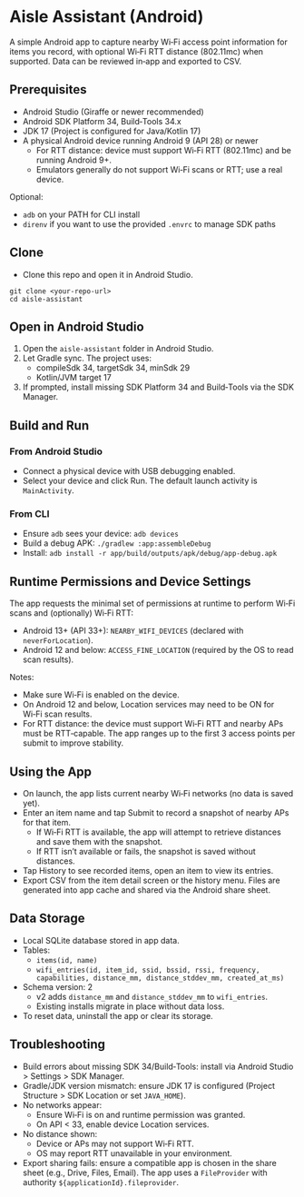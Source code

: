 # Aisle Assistant (Android)

A simple Android app to capture nearby Wi‑Fi access point information for items you record, with optional Wi‑Fi RTT distance (802.11mc) when supported. Data can be reviewed in‑app and exported to CSV.


## Prerequisites

- Android Studio (Giraffe or newer recommended)
- Android SDK Platform 34, Build‑Tools 34.x
- JDK 17 (Project is configured for Java/Kotlin 17)
- A physical Android device running Android 9 (API 28) or newer
  - For RTT distance: device must support Wi‑Fi RTT (802.11mc) and be running Android 9+.
  - Emulators generally do not support Wi‑Fi scans or RTT; use a real device.

Optional:
- `adb` on your PATH for CLI install
- `direnv` if you want to use the provided `.envrc` to manage SDK paths


## Clone

- Clone this repo and open it in Android Studio.

```
git clone <your-repo-url>
cd aisle-assistant
```


## Open in Android Studio

1. Open the `aisle-assistant` folder in Android Studio.
2. Let Gradle sync. The project uses:
   - compileSdk 34, targetSdk 34, minSdk 29
   - Kotlin/JVM target 17
3. If prompted, install missing SDK Platform 34 and Build‑Tools via the SDK Manager.


## Build and Run

### From Android Studio
- Connect a physical device with USB debugging enabled.
- Select your device and click Run. The default launch activity is `MainActivity`.

### From CLI
- Ensure `adb` sees your device: `adb devices`
- Build a debug APK: `./gradlew :app:assembleDebug`
- Install: `adb install -r app/build/outputs/apk/debug/app-debug.apk`


## Runtime Permissions and Device Settings

The app requests the minimal set of permissions at runtime to perform Wi‑Fi scans and (optionally) Wi‑Fi RTT:

- Android 13+ (API 33+): `NEARBY_WIFI_DEVICES` (declared with `neverForLocation`).
- Android 12 and below: `ACCESS_FINE_LOCATION` (required by the OS to read scan results).

Notes:
- Make sure Wi‑Fi is enabled on the device.
- On Android 12 and below, Location services may need to be ON for Wi‑Fi scan results.
- For RTT distance: the device must support Wi‑Fi RTT and nearby APs must be RTT‑capable. The app ranges up to the first 3 access points per submit to improve stability.


## Using the App

- On launch, the app lists current nearby Wi‑Fi networks (no data is saved yet).
- Enter an item name and tap Submit to record a snapshot of nearby APs for that item.
  - If Wi‑Fi RTT is available, the app will attempt to retrieve distances and save them with the snapshot.
  - If RTT isn’t available or fails, the snapshot is saved without distances.
- Tap History to see recorded items, open an item to view its entries.
- Export CSV from the item detail screen or the history menu. Files are generated into app cache and shared via the Android share sheet.


## Data Storage

- Local SQLite database stored in app data.
- Tables:
  - `items(id, name)`
  - `wifi_entries(id, item_id, ssid, bssid, rssi, frequency, capabilities, distance_mm, distance_stddev_mm, created_at_ms)`
- Schema version: 2
  - v2 adds `distance_mm` and `distance_stddev_mm` to `wifi_entries`.
  - Existing installs migrate in place without data loss.
- To reset data, uninstall the app or clear its storage.


## Troubleshooting

- Build errors about missing SDK 34/Build‑Tools: install via Android Studio > Settings > SDK Manager.
- Gradle/JDK version mismatch: ensure JDK 17 is configured (Project Structure > SDK Location or set `JAVA_HOME`).
- No networks appear:
  - Ensure Wi‑Fi is on and runtime permission was granted.
  - On API < 33, enable device Location services.
- No distance shown:
  - Device or APs may not support Wi‑Fi RTT.
  - OS may report RTT unavailable in your environment.
- Export sharing fails: ensure a compatible app is chosen in the share sheet (e.g., Drive, Files, Email). The app uses a `FileProvider` with authority `${applicationId}.fileprovider`.
